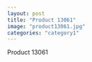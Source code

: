 ```yaml
---
layout: post
title: "Product 13061"
image: "product13061.jpg"
categories: "category1"
---
```

Product 13061
